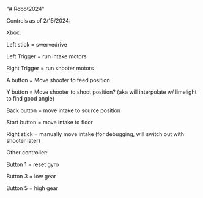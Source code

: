 "# Robot2024" 

Controls as of 2/15/2024:

Xbox:

Left stick = swervedrive

Left Trigger = run intake motors

Right Trigger = run shooter motors

A button = Move shooter to feed position

Y button = Move shooter to shoot position? (aka will interpolate w/ limelight to find good angle)

Back button = move intake to source position

Start button = move intake to floor

Right stick = manually move intake (for debugging, will switch out with shooter later)



Other controller:

Button 1 = reset gyro

Button 3 = low gear

Button 5 = high gear
